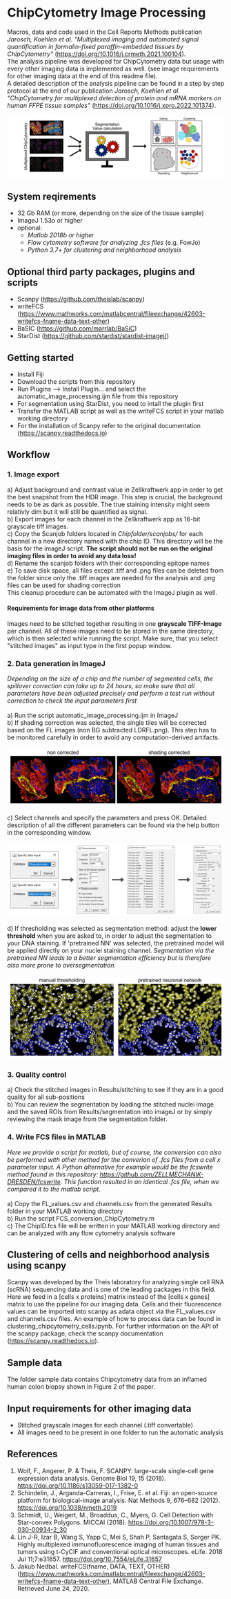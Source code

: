 ﻿# ChipCytometry Image Processing
Macros, data and code used in the Cell Reports Methods publication <i>Jarosch, Koehlen et al. "Multiplexed imaging and automated signal quantification in formalin-fixed paraffin-embedded tissues by ChipCytometry"</i> (https://doi.org/10.1016/j.crmeth.2021.100104). <br>
The analysis pipeline was developed for ChipCytometry data but usage with every other imaging data is implemented as well. (see image requirements for other imaging data at the end of this readme file).<br>
A detailed description of the analysis pipeline can be found in a step by step protocol at the end of our publication <i>Jarosch, Koehlen et al. "ChipCytometry for multiplexed detection of protein and mRNA markers on human FFPE tissue samples"</i> (https://doi.org/10.1016/j.xpro.2022.101374). <br>

![Image of Pipeline](https://github.com/SebastianJarosch/ChipCytometry-Image-Processing/blob/master/img/image.jpg)

## System reqirements
* 32 Gb RAM (or more, depending on the size of the tissue sample)
* ImageJ 1.53o or higher <br>
* optional: <br>
  * *Matlab 2018b or higher* <br>
  * *Flow cytometry software for analyzing .fcs files* (e.g. FowJo)
  * *Python 3.7+ for clustering and neighborhood analysis* <br>


## Optional third party packages, plugins and scripts
* Scanpy (https://github.com/theislab/scanpy) <br>
* writeFCS (https://www.mathworks.com/matlabcentral/fileexchange/42603-writefcs-fname-data-text-other)
* BaSIC (https://github.com/marrlab/BaSiC)
* StarDist (https://github.com/stardist/stardist-imagej/)

## Getting started
* Install Fiji
* Download the scripts from this repository
* Run Plugins --> Install PlugIn... and select the automatic_image_processing.ijm file from this repository
* For segmentation using StarDist, you need to intall the plugin first 
* Transfer the MATLAB script as well as the writeFCS script in your matlab working directory
* For the installation of Scanpy refer to the original documentation (https://scanpy.readthedocs.io)

## Workflow
### 1. Image export
a) Adjust background and contrast value in Zellkraftwerk app in order to get the best snapshot from the HDR image. This step is crucial, the background needs to be as dark as possible. The true staining intensity might seem relativly dim but it will still be quantified as signal. <br>
b) Export images for each channel in the Zellkraftwerk app as 16-bit grayscale tiff images.<br>
c) Copy the Scanjob folders located in *Chipfolder/scanjobs/* for each channel in a new directory named with the chip ID. This directory will be the basis for the imageJ script. <b> The script should not be run on the original imaging files in order to avoid any data loss! </b> <br>
d) Rename the scanjob folders with their corresponding epitope names <br>
e) To save disk space, all files except .tiff and .png files can be deleted from the folder since only the .tiff images are needed for the analysis and .png files can be used for shading correction<br> This cleanup procedure can be automated with the ImageJ plugin as well.

#### Requirements for image data from other platforms
Images need to be stitched together resulting in one **grayscale TIFF-Image** per channel. All of these images need to be stored in the same directory, which is then selected while running the script. Make sure, that you select "stitched images" as input type in the first popup window.

### 2. Data generation in ImageJ
*Depending on the size of a chip and the number of segmented cells, the spillover correction can take up to 24 hours, so make sure that all parameters have been adjusted precisely and perform a test run without correction to check the input parameters first* <br><br>
a) Run the script automatic_image_processing.ijm in ImageJ <br>
b) If shading correction was selected, the single tiles will be corrected based on the FL images (non BG subtracted LDRFL.png). This step has to be monitored carefully in order to avoid any computation-derived artifacts. <br><br>
![Shading correction image](https://github.com/SebastianJarosch/ChipCytometry-Image-Processing/blob/master/img/shading.jpg) <br><br>
c) Select channels and specify the parameters and press OK. Detailed description of all the different parameters can be found via the help button in the corresponding window. <br><br>
![Options image](https://github.com/SebastianJarosch/ChipCytometry-Image-Processing/blob/master/img/options.jpg) <br><br>
d) If thresholding was selected as segmentation method: adjust the **lower threshold** when you are asked to, in order to adjust the segmentation to your DNA staining. If 'pretrained NN' was selected, the pretrained model will be applied directly on your nuclei staining channel. *Segmentation via the pretrained NN leads to a better segmentation efficiency but is therefore also more prone to oversegmentation.* <br><br>
![Segmentation image](https://github.com/SebastianJarosch/ChipCytometry-Image-Processing/blob/master/img/segmentation.jpg) <br>

### 3. Quality control
a) Check the stitched images in Results/stitching to see if they are in a good quality for all sub-positions<br>
b) You can review the segmentation by loading the stitched nuclei image and the saved ROIs from Results/segmentation into imageJ or by simply reviewing the mask image from the segmentation folder. 

### 4. Write FCS files in MATLAB
*Here we provide a script for matlab, but of course, the conversion can also be performed with other method for the converion of .fcs files from a cell x parameter input. A Python alternative for example would be the fcswrite method found in this repository: https://github.com/ZELLMECHANIK-DRESDEN/fcswrite. This function resulted in an identical .fcs file, when we compared it to the matlab script.* <br><br>
a) Copy the FL_values.csv and channels.csv from the generated Results folder in your MATLAB working directory <br>
b) Run the script FCS_conversion_ChipCytometry.m <br>
c) The ChipID.fcs file will be written in your MATLAB working directory and can be analyzed with any flow cytometry analysis software

## Clustering of cells and neighborhood analysis using scanpy
Scanpy was developed by the Theis laboratory for analyzing single cell RNA (scRNA) sequencing data and is one of the leading packages in this field. Here we feed in a [cells x proteins] matrix instead of the [cells x genes] matrix to use the pipeline for our imaging data. Cells and their fluorescence values can be imported into scanpy as adata object via the FL_values.csv and channels.csv files. An example of how to process data can be found in clustering_chipcytometry_cells.ipynb. For further information on the API of the scanpy package, check the scanpy documentation (https://scanpy.readthedocs.io).<br>

## Sample data
The folder sample data contains Chipcytometry data from an inflamed human colon biopsy shown in Figure 2 of the paper.

## Input requirements for other imaging data
* Stitched grayscale images for each channel (.tiff convertable)
* All images need to be present in one folder to run the automatic analysis

## References
1. Wolf, F., Angerer, P. & Theis, F. SCANPY: large-scale single-cell gene expression data analysis. Genome Biol 19, 15 (2018). https://doi.org/10.1186/s13059-017-1382-0
2. Schindelin, J., Arganda-Carreras, I., Frise, E. et al. Fiji: an open-source platform for biological-image analysis. Nat Methods 9, 676–682 (2012). https://doi.org/10.1038/nmeth.2019
2. Schmidt, U., Weigert, M., Broaddus, C., Myers, G. Cell Detection with Star-convex Polygons. MICCAI (2018). https://doi.org/10.1007/978-3-030-00934-2_30
3. Lin J-R, Izar B, Wang S, Yapp C, Mei S, Shah P, Santagata S, Sorger PK. Highly multiplexed immunofluorescence imaging of human tissues and tumors using t-CyCIF and conventional optical microscopes. eLife. 2018 Jul 11;7:e31657. https://doi.org/10.7554/eLife.31657 
4. Jakub Nedbal. writeFCS(fname, DATA, TEXT, OTHER) (https://www.mathworks.com/matlabcentral/fileexchange/42603-writefcs-fname-data-text-other), MATLAB Central File Exchange. Retrieved June 24, 2020. 

